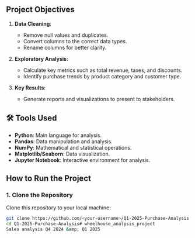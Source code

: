 
##  Project Objectives

1. **Data Cleaning**:
   - Remove null values and duplicates.
   - Convert columns to the correct data types.
   - Rename columns for better clarity.

2. **Exploratory Analysis**:
   - Calculate key metrics such as total revenue, taxes, and discounts.
   - Identify purchase trends by product category and customer type.

3. **Key Results**:
   - Generate reports and visualizations to present to stakeholders.

## 🛠️ Tools Used

- **Python**: Main language for analysis.
- **Pandas**: Data manipulation and analysis.
- **NumPy**: Mathematical and statistical operations.
- **Matplotlib/Seaborn**: Data visualization.
- **Jupyter Notebook**: Interactive environment for analysis.

##  How to Run the Project

### 1. Clone the Repository
Clone this repository to your local machine:

```bash
git clone https://github.com/<your-username>/Q1-2025-Purchase-Analysis.git
cd Q1-2025-Purchase-Analysis# wheelhouse_analysis_project
Sales analysis Q4 2024 &amp; Q1 2025
